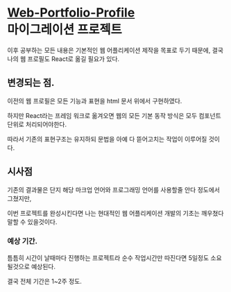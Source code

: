 # <a href="https://fabaneon.github.io/Portfolio-Profile_Website/">Web-Portfolio-Profile</a><br> 마이그레이션 프로젝트

이후 공부하는 모든 내용은 기본적인 웹 어플리케이션 제작을 목표로 두기 때문에, 결국 나의 웹 프로필도 React로 옮길 필요가 있다.

## 변경되는 점.

이전의 웹 프로필은 모든 기능과 표현을 html 문서 위에서 구현하였다.

하지만 React라는 프레임 워크로 옮겨오면 웹의 모든 기본 동작 방식은 모두 컴포넌트 단위로 처리되어야한다.

따라서 기존의 표현구조는 유지하되 문법을 아예 다 뜯어고치는 작업이 이루어질 것이다. 

## 시사점

기존의 결과물은 단지 해당 마크업 언어와 프로그래밍 언어를 사용할줄 안다 정도에서 그쳤지만,

이번 프로젝트를 완성시킨다면 나는 현대적인 웹 어플리케이션 개발의 기초는 깨우쳤다 말할 수 있을것이다.

### 예상 기간.

틈틈히 시간이 날때마다 진행하는 프로젝트라 순수 작업시간만 따진다면 5일정도 소요될것으로 예상된다.

결국 전체 기간은 1~2주 정도.
